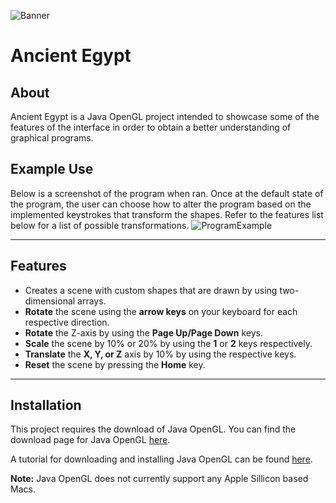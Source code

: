![Banner](Ancient_Egypt_🚵.png)

# Ancient Egypt

## About
Ancient Egypt is a Java OpenGL project intended to showcase some of the features of the interface in order to obtain a better understanding of graphical programs.

## Example Use
Below is a screenshot of the program when ran. Once at the default state of the program, the user can choose how to alter the program based on the implemented keystrokes that transform the shapes. Refer to the features list below for a list of possible transformations.
![ProgramExample](Ancient_Egypt_Example.png)


---
## Features
- Creates a scene with custom shapes that are drawn by using two-dimensional arrays.
- **Rotate** the scene using the **arrow keys** on your keyboard for each respective direction.
- **Rotate** the Z-axis by using the **Page Up/Page Down** keys.
- **Scale** the scene by 10% or 20% by using the **1** or **2** keys respectively. 
- **Translate** the **X, Y, or Z** axis by 10% by using the respective keys. 
- **Reset** the scene by pressing the **Home** key.

---
## Installation
This project requires the download of Java OpenGL. You can find the download page for Java OpenGL [here](https://jogamp.org/deployment/jogamp-current/jar/). 

A tutorial for downloading and installing Java OpenGL can be found [here](https://www.tutorialspoint.com/jogl/jogl_installation.htm). 

**Note:** Java OpenGL does not currently support any Apple Sillicon based Macs.
